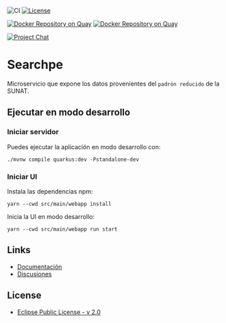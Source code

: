 ![CI](https://github.com/project-openubl/searchpe/workflows/CI/badge.svg)
[![License](https://img.shields.io/badge/License-EPL%202.0-green.svg)](https://opensource.org/licenses/EPL-2.0)

[![Docker Repository on Quay](https://quay.io/repository/projectopenubl/searchpe/status "Docker Repository on Quay")](https://quay.io/repository/projectopenubl/searchpe)
[![Docker Repository on Quay](https://quay.io/repository/projectopenubl/searchpe-enterprise/status "Docker Repository on Quay")](https://quay.io/repository/projectopenubl/searchpe-enterprise)

[![Project Chat](https://img.shields.io/badge/zulip-join_chat-brightgreen.svg?style=for-the-badge&logo=zulip)](https://projectopenubl.zulipchat.com/)

# Searchpe

Microservicio que expone los datos provenientes del `padrón reducido` de la SUNAT.

## Ejecutar en modo desarrollo

### Iniciar servidor

Puedes ejecutar la aplicación en modo desarrollo con:

```shell script
./mvnw compile quarkus:dev -Pstandalone-dev
```

### Iniciar UI

Instala las dependencias npm:

```shell
yarn --cwd src/main/webapp install
```

Inicia la UI en modo desarrollo:

```shell
yarn --cwd src/main/webapp run start
```

## Links

- [Documentación](https://project-openubl.github.io)
- [Discusiones](https://github.com/project-openubl/searchpe/discussions)

## License

- [Eclipse Public License - v 2.0](./LICENSE)
